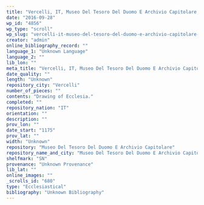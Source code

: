 ```yaml
---
title: "Vercelli, IT, Museo Del Tesoro Del Duomo E Archivio Capitolare, SN"
date: "2016-09-28"
wp_id: "4856"
wp_type: "scroll"
wp_slug: "vercelli-it-museo-del-tesoro-del-duomo-e-archivio-capitolare-sn"
creator: "admin"
online_bibliography_record: ""
language_1: "Unknown Language"
language_2: ""
lib_lon: ""
meta_title: "Vercelli, IT, Museo Del Tesoro Del Duomo E Archivio Capitolare, SN"
date_quality: ""
length: "Unknown"
repository_city: "Vercelli"
number_of_pieces: ""
contents: "Drawing of Ecclesia."
completed: ""
repository_nation: "IT"
orientation: ""
description: ""
prov_lon: ""
date_start: "1175"
prov_lat: ""
width: "Unknown"
repository: "Museo Del Tesoro Del Duomo E Archivio Capitolare"
repository_name_and_city: "Museo Del Tesoro Del Duomo E Archivio Capitolare, Vercelli IT"
shelfmark: "SN"
provenance: "Unknown Provenance"
lib_lat: ""
online_images: ""
_scrolls_id: "680"
type: "Ecclesiastical"
bibliography: "Unknown Bibliography"
---
```



